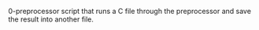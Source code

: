 0-preprocessor  script that runs a C file through the preprocessor and save the result into another file.
